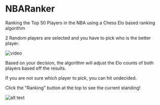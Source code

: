 # NBARanker
Ranking the Top 50 Players in the NBA using a Chess Elo based ranking algorithm

2 Random players are selected and you have to pick who is the better player.

![video](https://media.discordapp.net/attachments/264905226991960065/871567176782475334/firstimg.png)

Based on your decision, the algorithm will adjust the Elo counts of both players based off the results.

If you are not sure which player to pick, you can hit undecided.

Click the "Ranking" button at the top to see the current standing!

![alt text](https://media.discordapp.net/attachments/264905226991960065/871567157857771520/rank.png)

